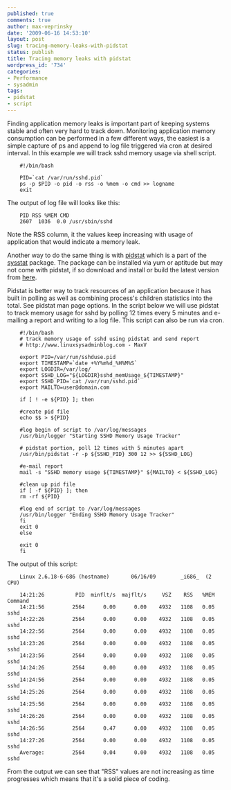 ```yaml
---
published: true
comments: true
author: max-veprinsky
date: '2009-06-16 14:53:10'
layout: post
slug: tracing-memory-leaks-with-pidstat
status: publish
title: Tracing memory leaks with pidstat
wordpress_id: '734'
categories:
- Performance
- sysadmin
tags:
- pidstat
- script
---
```


Finding application memory leaks is important part of keeping systems stable and often very hard to track down. Monitoring application memory consumption can be performed in a few different ways, the easiest is a simple capture of ps and append to log file triggered via cron at desired interval. In this example we will track sshd memory usage via shell script.
```
    #!/bin/bash
    
    PID=`cat /var/run/sshd.pid`
    ps -p $PID -o pid -o rss -o %mem -o cmd >> logname
    exit
```

The output of log file will looks like this:
```   
    PID RSS %MEM CMD
    2607  1036  0.0 /usr/sbin/sshd
```

Note the RSS column, it the values keep increasing with usage of application that would indicate a memory leak.

Another way to do the same thing is with [pidstat](http://pagesperso-orange.fr/sebastien.godard/man_pidstat.html) which is a part of the [sysstat](http://pagesperso-orange.fr/sebastien.godard/) package. The package can be installed via yum or aptitude but may not come with pidstat, if so download and install or build the latest version from [here](http://pagesperso-orange.fr/sebastien.godard/download.html).

Pidstat is better way to track resources of an application because it has built in polling as well as combining process's children statistics into the total. See pidstat man page options. In the script below we will use pidstat to  track memory usage for sshd by polling 12 times every 5 minutes and e-mailing a report and writing to a log file. This script can also be run via cron.
```
    #!/bin/bash
    # track memory usage of sshd using pidstat and send report
    # http://www.linuxsysadminblog.com - MaxV
    
    export PID=/var/run/sshduse.pid
    export TIMESTAMP=`date +%Y%m%d_%H%M%S`
    export LOGDIR=/var/log/
    export SSHD_LOG="${LOGDIR}sshd_memUsage_${TIMESTAMP}"
    export SSHD_PID=`cat /var/run/sshd.pid`
    export MAILTO=user@domain.com
    
    if [ ! -e ${PID} ]; then
    
    #create pid file
    echo $$ > ${PID}
    
    #log begin of script to /var/log/messages
    /usr/bin/logger "Starting SSHD Memory Usage Tracker"
    
    # pidstat portion, poll 12 times with 5 minutes apart
    /usr/bin/pidstat -r -p ${SSHD_PID} 300 12 >> ${SSHD_LOG}
    
    #e-mail report
    mail -s "SSHD memory usage ${TIMESTAMP}" ${MAILTO} < ${SSHD_LOG}
    
    #clean up pid file
    if [ -f ${PID} ]; then
    rm -rf ${PID}
    
    #log end of script to /var/log/messages
    /usr/bin/logger "Ending SSHD Memory Usage Tracker"
    fi
    exit 0
    else
    
    exit 0
    fi
```

The output of this script:
```
    Linux 2.6.18-6-686 (hostname)       06/16/09        _i686_  (2 CPU)
    
    14:21:26          PID  minflt/s  majflt/s     VSZ    RSS   %MEM  Command
    14:21:56         2564      0.00      0.00    4932   1108   0.05  sshd
    14:22:26         2564      0.00      0.00    4932   1108   0.05  sshd
    14:22:56         2564      0.00      0.00    4932   1108   0.05  sshd
    14:23:26         2564      0.00      0.00    4932   1108   0.05  sshd
    14:23:56         2564      0.00      0.00    4932   1108   0.05  sshd
    14:24:26         2564      0.00      0.00    4932   1108   0.05  sshd
    14:24:56         2564      0.00      0.00    4932   1108   0.05  sshd
    14:25:26         2564      0.00      0.00    4932   1108   0.05  sshd
    14:25:56         2564      0.00      0.00    4932   1108   0.05  sshd
    14:26:26         2564      0.00      0.00    4932   1108   0.05  sshd
    14:26:56         2564      0.47      0.00    4932   1108   0.05  sshd
    14:27:26         2564      0.00      0.00    4932   1108   0.05  sshd
    Average:         2564      0.04      0.00    4932   1108   0.05  sshd
```

From the output we can see that "RSS" values are not increasing as time progresses which means that it's a solid piece of coding.
